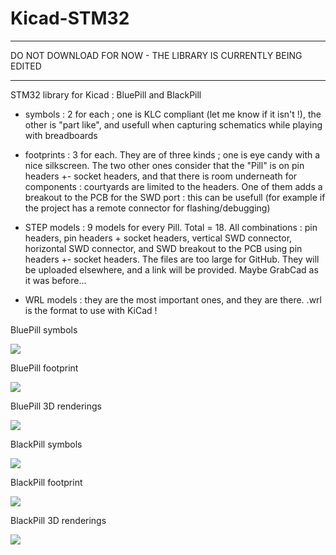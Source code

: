 # Kicad-STM32

---------------------------------------------------------------

DO NOT DOWNLOAD FOR NOW - THE LIBRARY IS CURRENTLY BEING EDITED

---------------------------------------------------------------


STM32 library for Kicad : BluePill and BlackPill

- symbols : 2 for each ; one is KLC compliant (let me know if it isn't !), the other is "part like", and usefull when capturing schematics while playing with breadboards

- footprints : 3 for each. They are of three kinds ; one is eye candy with a nice silkscreen. The two other ones consider that the "Pill" is on pin headers +- socket headers, and that there is room underneath for components : courtyards are limited to the headers. One of them adds a breakout to the PCB for the SWD port : this can be usefull (for example if the project has a remote connector for flashing/debugging)

- STEP models : 9 models for every Pill. Total = 18. All combinations : pin headers, pin headers + socket headers, vertical SWD connector, horizontal SWD connector, and SWD breakout to the PCB using pin headers +- socket headers. The files are too large for GitHub. They will be uploaded elsewhere, and a link will be provided. Maybe GrabCad as it was before...

- WRL models : they are the most important ones, and they are there. .wrl is the format to use with KiCad !



BluePill symbols

![](https://raw.githubusercontent.com/yet-another-average-joe/Kicad-STM32/master/images/YAAJ_BluePill_Symbols.PNG)

BluePill footprint

![](https://raw.githubusercontent.com/yet-another-average-joe/Kicad-STM32/master/images/YAAJ_BluePill_Footprint.PNG)

BluePill 3D renderings

![](https://raw.githubusercontent.com/yet-another-average-joe/Kicad-STM32/master/images/YAAJ_BluePill_3D.png)

BlackPill symbols

![](https://raw.githubusercontent.com/yet-another-average-joe/Kicad-STM32/master/images/YAAJ_BlackPill_Symbols.PNG)

BlackPill footprint

![](https://raw.githubusercontent.com/yet-another-average-joe/Kicad-STM32/master/images/YAAJ_BlackPill_Footprint.PNG)

BlackPill 3D renderings

![](https://raw.githubusercontent.com/yet-another-average-joe/Kicad-STM32/master/images/YAAJ_BlackPill_3D.png)
